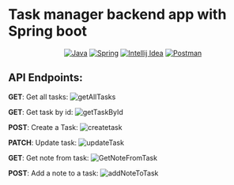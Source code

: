 # Task manager backend app with Spring boot

<div align="center">

[![Java](https://img.shields.io/badge/Java-ED8B00?style=for-the-badge&logo=openjdk&logoColor=white)](Link)
[![Spring](https://img.shields.io/badge/Spring-6DB33F?style=for-the-badge&logo=spring&logoColor=white)](Link)
[![Intellij Idea](https://img.shields.io/badge/IntelliJ_IDEA-000000.svg?style=for-the-badge&logo=intellij-idea&logoColor=white)](Link)
[![Postman](https://img.shields.io/badge/Postman-FF6C37?style=for-the-badge&logo=postman&logoColor=white)](Link)
</div>



## API Endpoints:

**GET**: Get all tasks: 
![getAllTasks](https://github.com/Marouane-Elgoumiri/task_manager/assets/96888594/65749e4d-65fb-4781-82ee-3b64a450354c)

**GET**: Get task by id:
![getTaskById](https://github.com/Marouane-Elgoumiri/task_manager/assets/96888594/3b8e4f04-fa89-4ff0-a43b-b6034a626c41)

**POST**: Create a Task:
![createtask](https://github.com/Marouane-Elgoumiri/task_manager/assets/96888594/01f64e4e-c98b-47bc-8e09-5ed708a252f7)

**PATCH**: Update task:
![updateTask](https://github.com/Marouane-Elgoumiri/task_manager/assets/96888594/34bfcb3c-4d7a-4c1e-a66e-ac141176b444)

**GET**: Get note from task:
![GetNoteFromTask](https://github.com/Marouane-Elgoumiri/task_manager/assets/96888594/02f390d6-c3db-40c7-b750-64cbf4318202)

**POST**: Add a note to a task:
![addNoteToTask](https://github.com/Marouane-Elgoumiri/task_manager/assets/96888594/da2e7919-af4f-4b69-a81b-db5d3877f46b)
